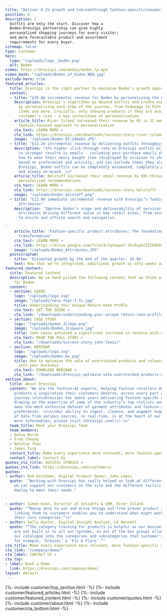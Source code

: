 ```yaml
---
title: "Deliver 6.2% growth and \nbreakthrough fashion-specific\nexperiences."
position: 6
description: |
  Outfits are only the start. Discover how a
  Boden-Dressipi partnership can give highly
  personalised shopping journeys for every visitor;
  and more forecastable product and assortment
  requirements for every buyer.
sitemap: false
type: customer
hero:
  logo: "/uploads/logo__boden.png"
  alt: Boden
video: https://dressipi.com/media/boden_lp.mp4
video_mask: "/uploads/Boden_LP_Video_NEW.jpg"
exclude-hero: true
featured_articles:
  title: Dressipi is the right partner to maximise Boden's growth opportunities
  content:
  - title: "£35.8m incremental revenue for Boden by personalising the entire experience"
    description: Dressipi’s algorithms go beyond outfits and create exponential value
      by personalising each step of the journey, from homepage to PLPs to similar
      items and more. Crucially, only showing products if they are available in the
      customer's size - a key cornerstone of personalisation.
    article_title: River Island increased their revenue by 6% in 12 months with Dressipi's
      fashion-focused approach to personalisation
    cta_text: LEARN MORE >
    cta_link: https://dressipi.com/downloads/success-story-river-island/
    image: "/uploads/Boden_RI-24be63.JPG"
  - title: "£12.2m incremental revenue by delivering outfits throughout the journey"
    description: "47% higher click-through rate on Dressipi outfits will translate
      to stronger results in emails - including post-purchase emails showing customers
      how to wear their newly bought item (displayed by occasion to show versatility,
      based on preferences and activity, and can include items they already own).\n\nWith
      Dressipi, Boden outfits can be completely automated, completely personalised
      and always on-brand. \n"
    article_title: Belstaff increased their email revenue by 69% through Dressipi's
      personalised recommendations
    cta_text: LEARN MORE >
    cta_link: https://dressipi.com/downloads/success-story-belstaff/
    image: "/uploads/boden_belstaff.png"
  - title: "£12.9m immediate incremental revenue with Dressipi’s fashion-specific
      attributes"
    description: 'Improve Boden’s scope and deliverability of services with deeper
      attributes driving different value in key retail areas, from assortment forecasting
      to onsite and offsite search and navigation.

'
    article_title: 'Fashion-specific product attributes: The foundation for digital
      transformation'
    cta_text: LEARN MORE >
    cta_link: https://drive.google.com/file/d/1qtmqasf-3kcRuyG1IZ289hO4OR6WE5gN/view
    image: "/uploads/Boden_Attributes.JPG"
  postscriptum:
    title: 'Estimated growth by the end of the quarter: £5.8m'
    text: Now that we're integrated, additional growth is only weeks away.
featured_content:
  title: Featured Content
  description: We’ve hand-picked the following content that we think will be relevant
    for Boden
  content:
  - section: GUIDE
    logo: "/uploads/logo.svg"
    image: "/uploads/very-feat-1-fc.jpg"
    title: Understanding Your Unique Return Rate Proﬁle
    cta_text: GET THE GUIDE >
    cta_link: "/downloads/understanding-your-unique-return-rate-profile-whitepaper/"
  - section: CASE STUDY
    logo: "/uploads/boden_JLlogo.png"
    image: "/uploads/Boden_JLsquare.jpg"
    title: John Lewis achieved a significant increase in revenue with outfit recommendations
    cta_text: READ THE FULL STORY >
    cta_link: "/downloads/success-story-john-lewis/"
  - section: WEBINAR
    logo: "/uploads/logo.svg"
    image: "/uploads/boden_be.png"
    title: How to optimise the sale of overstocked products and release maximum cash
      into your business
    cta_text: DOWNLOAD WEBINAR >
    cta_link: "/downloads/dressipi-optimise-sale-overstocked-products-webinar/"
section_about:
  title: About Dressipi
  content: "We are the fashion-AI experts, helping fashion retailers deliver the relevant
    products & inspiration their customers deserve, across every part of the shopper
    journey.\n\n\nDressipi has spent years delivering fashion-speciﬁc algorithms,
    drawing on the expertise of some of the industry’s top stylists and experts.\n\n\nDressipi
    owns the most extensive dataset of garment attributes and fashion-speciﬁc customer
    preferences. \n\n\nOur ability to ingest, cleanse, and augment huge quantities
    of data from various sources, in real-time, is at the heart of our platform.\n\n\nFor
    more information, please visit [dressipi.com](/).\n"
  team_title: Meet your Dressipi Team
  team_members:
  - Donna North
  - Fred Cheung
  - Natalie Theo
  - James Tuck
  contact_title: Make every experience more relevant, more fashion-specific with Dressipi
  contact_label: Contact Us
quotes_cta_title: SUCCESS STORIES >
quotes_cta_link: https://dressipi.com/customers/
quotes:
- author: Rob Hitchman, Digital Product Owner, John Lewis
  quote: '“Working with Dressipi has really helped us look at different ways in how
    we can support our customers on the site and the different tactics that we can
    deploy to meet their needs."

'
- author: Simon Konn, Director of Insights & CRM, River Island
  quote: "“Being able to use and drive things out from proven product attributes and
    linking them to customers enables you to understand what might work outside of
    their core categories.”\n"
- author: Sally Hunter, Digital Insight Analyst, LK Bennett
  quote: "“The category tracking for products is helpful as our business categories
    are not built in to all our systems, so out of the box groups allow us to segment
    our catalogue into the categories and subcategories that customer’s shop online,
    for example, ‘Dresses’ & ‘Fit & Flare’.”"
cta_title: Make every experience more relevant, more fashion-specific with Dressipi
cta_link: "/company/demo/"
cta_label: CONTACT US >
cta_top:
- label: Book a Demo
  link: https://dressipi.com/company/demo/
layout: default
---
```


{%- include customer/top_section.html -%}
{%- include customer/featured_articles.html -%}
{%- include customer/featured_content.html -%}
{%- include customer/quotes.html -%}
{%- include customer/about.html -%}
{%- include customer/cta_bottom.html -%}